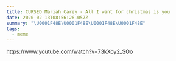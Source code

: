 ```yaml
---
title: CURSED Mariah Carey - All I want for christmas is you
date: 2020-02-13T08:56:26.057Z
summary: "\U0001F48E\U0001F48E\U0001F48E\U0001F48E"
tags:
  - meme
---
```

<https://www.youtube.com/watch?v=73kXoy2_SOo>
